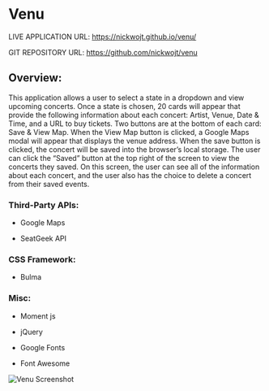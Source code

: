# Venu

LIVE APPLICATION URL:
https://nickwojt.github.io/venu/

GIT REPOSITORY URL: 
https://github.com/nickwojt/venu

## Overview: 
This application allows a user to select a state in a dropdown and view upcoming concerts. Once a state is chosen, 20 cards will appear that provide the following information about each concert: Artist, Venue, Date & Time, and a URL to buy tickets. Two buttons are at the bottom of each card: Save & View Map. When the View Map button is clicked, a Google Maps modal will appear that displays the venue address. When the save button is clicked, the concert will be saved into the browser’s local storage. The user can click the “Saved” button at the top right of the screen to view the concerts they saved. On this screen, the user can see all of the information about each concert, and the user also has the choice to delete a concert from their saved events. 

### Third-Party APIs:

- Google Maps

- SeatGeek API

### CSS Framework: 

- Bulma

### Misc:  

- Moment js

- jQuery

- Google Fonts

- Font Awesome 

![Venu Screenshot](./venu.png "Completed Project 1")
